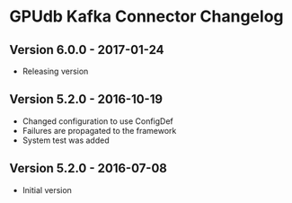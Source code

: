 GPUdb Kafka Connector Changelog
===============================

Version 6.0.0 - 2017-01-24
--------------------------
-   Releasing version


Version 5.2.0 - 2016-10-19
--------------------------
-   Changed configuration to use ConfigDef
-   Failures are propagated to the framework
-   System test was added

Version 5.2.0 - 2016-07-08
--------------------------

-   Initial version
